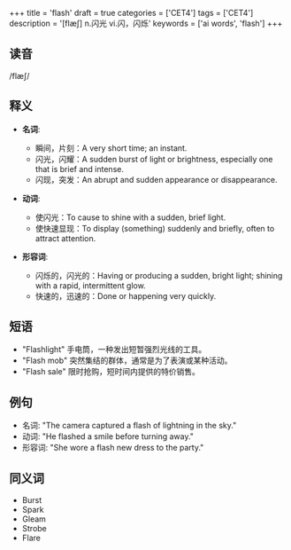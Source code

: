 +++
title = 'flash'
draft = true
categories = ['CET4']
tags = ['CET4']
description = '[flæ∫] n.闪光 vi.闪，闪烁'
keywords = ['ai words', 'flash']
+++

## 读音
/flæʃ/

## 释义
- **名词**:
   - 瞬间，片刻：A very short time; an instant.
   - 闪光，闪耀：A sudden burst of light or brightness, especially one that is brief and intense.
   - 闪现，突发：An abrupt and sudden appearance or disappearance.

- **动词**:
   - 使闪光：To cause to shine with a sudden, brief light.
   - 使快速显现：To display (something) suddenly and briefly, often to attract attention.

- **形容词**:
   - 闪烁的，闪光的：Having or producing a sudden, bright light; shining with a rapid, intermittent glow.
   - 快速的，迅速的：Done or happening very quickly.

## 短语
- "Flashlight" 手电筒，一种发出短暂强烈光线的工具。
- "Flash mob" 突然集结的群体，通常是为了表演或某种活动。
- "Flash sale" 限时抢购，短时间内提供的特价销售。

## 例句
- 名词: "The camera captured a flash of lightning in the sky."
- 动词: "He flashed a smile before turning away."
- 形容词: "She wore a flash new dress to the party."

## 同义词
- Burst
- Spark
- Gleam
- Strobe
- Flare
